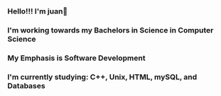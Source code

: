 ### Hello!!! I'm juan👋

### I'm working towards my Bachelors in Science in Computer Science
### My Emphasis is Software Development 
### I'm currently studying: C++, Unix, HTML, mySQL, and Databases

<!--
**JuanLopez2004/JuanLopez2004** is a ✨ _special_ ✨ repository because its `README.md` (this file) appears on your GitHub profile.

Here are some ideas to get you started:

- 🔭 I’m currently working on ...
- 🌱 I’m currently learning ...
- 👯 I’m looking to collaborate on ...
- 🤔 I’m looking for help with ...
- 💬 Ask me about ...
- 📫 How to reach me: ...
- 😄 Pronouns: ...
- ⚡ Fun fact: ...
-->
